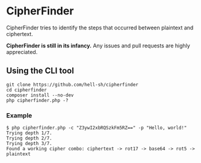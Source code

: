 # CipherFinder

CipherFinder tries to identify the steps that occurred between plaintext and ciphertext.

**CipherFinder is still in its infancy.** Any issues and pull requests are highly appreciated.

## Using the CLI tool

	git clone https://github.com/hell-sh/cipherfinder
	cd cipherfinder
	composer install --no-dev
	php cipherfinder.php -?

### Example

    $ php cipherfinder.php -c "Z3ywI2xbRQSzkFm5RZ==" -p "Hello, world!"
    Trying depth 1/7.
    Trying depth 2/7.
    Trying depth 3/7.
    Found a working cipher combo: ciphertext -> rot17 -> base64 -> rot5 -> plaintext
